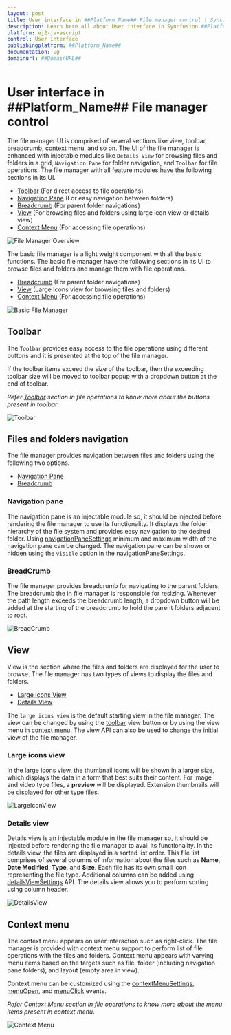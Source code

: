 ```yaml
---
layout: post
title: User interface in ##Platform_Name## File manager control | Syncfusion
description: Learn here all about User interface in Syncfusion ##Platform_Name## File manager control of Syncfusion Essential JS 2 and more.
platform: ej2-javascript
control: User interface 
publishingplatform: ##Platform_Name##
documentation: ug
domainurl: ##DomainURL##
---
```


# User interface in ##Platform_Name## File manager control

The file manager UI is comprised of several sections like view, toolbar, breadcrumb, context menu, and so on. The UI of the file manager is enhanced with injectable modules like `Details View` for browsing files and folders in a grid, `Navigation Pane` for folder navigation, and `Toolbar` for file operations. The file manager with all feature modules have the following sections in its UI.

* [Toolbar](#toolbar) (For direct access to file operations)
* [Navigation Pane](#navigation-pane) (For easy navigation between folders)
* [Breadcrumb](#breadcrumb) (For parent folder navigations)
* [View](#view) (For browsing files and folders using large icon view or details view)
* [Context Menu](#context-menu) (For accessing file operations)

![File Manager Overview](./images/user-interface.png "File Manager Overview")

The basic file manager is a light weight component with all the basic functions. The basic file manager have the following sections in its UI to browse files and folders and manage them with file operations.

* [Breadcrumb](#breadcrumb) (For parent folder navigations)
* [View](#view) (Large Icons view for browsing files and folders)
* [Context Menu](#context-menu) (For accessing file operations)

![Basic File Manager](./images/default-ui.png "Basic File Manager")

## Toolbar

The `Toolbar` provides easy access to the file operations using different buttons and it is presented at the top of the file manager.

If the toolbar items exceed the size of the toolbar, then the exceeding toolbar size will be moved to toolbar popup with a dropdown button at the end of toolbar.

*Refer [Toolbar](./file-operations/#toolbar) section in file operations to know more about the buttons present in toolbar*.

![Toolbar](./images/toolbar.png "Responsiveness of Toolbar")

## Files and folders navigation

The file manager provides navigation between files and folders using the following two options.

* [Navigation Pane](#navigation-pane)
* [Breadcrumb](#breadcrumb)

### Navigation pane

The navigation pane is an injectable module so, it should be injected before rendering the file manager to use its functionality.
It displays the folder hierarchy of the file system and provides easy navigation to the desired folder. Using [navigationPaneSettings](../api/file-manager/#navigationpanesettings) minimum and maximum width of the navigation pane can be changed. The navigation pane can be shown or hidden using the `visible` option in the [navigationPaneSettings](../api/file-manager/#navigationpanesettings).

### BreadCrumb

The file manager provides breadcrumb for navigating to the parent folders. The breadcrumb the in file manager is responsible for resizing.
Whenever the path length exceeds the breadcrumb length, a dropdown button will be added at the starting of the breadcrumb to hold the parent folders adjacent to root.

![BreadCrumb](./images/breadcrumb.png "Responsiveness of BreadCrumb Bar")

## View

View is the section where the files and folders are displayed for the user to browse. The file manager has two types of views to display the files and folders.

* [Large Icons View](#large-icons-view)
* [Details View](#details-view)

The `large icons view` is the default starting view in the file manager. The view can be changed by using the [toolbar](#toolbar) view button or by using the view menu in [context menu](#context-menu). The [view](../api/file-manager/#view) API can also be used to change the initial view of the file manager.

### Large icons view

In the large icons view, the thumbnail icons will be shown in a larger size, which displays the data in a form that best suits their content.  For image and video type files, a **preview** will be displayed. Extension thumbnails will be displayed for other type files.

![LargeIconView](./images/largeiconsview.png "File Manager Large Icon View")

### Details view

Details view is an injectable module in the file manager so, it should be injected before rendering the file manager to avail its functionality. In the details view, the files are displayed in a sorted list order. This file list comprises of several columns of information about the files such as **Name**, **Date Modified**, **Type**, and **Size**. Each file has its own small icon representing the file type. Additional columns can be added using [detailsViewSettings](../api/file-manager/#detailsviewsettings) API. The details view allows you to perform sorting using column header.

![DetailsView](./images/detailsview.png "File Manager Details View")

## Context menu

The context menu appears on user interaction such as right-click. The file manager is provided with context menu support to perform list of file operations with the files and folders. Context menu appears with varying menu items based on the targets such as file, folder (including navigation pane folders),  and layout (empty area in view).

Context menu can be customized using the [contextMenuSettings](../api/file-manager/#contextmenusettings), [menuOpen](../api/file-manager/#menuopen), and [menuClick](../api/file-manager/#menuclick) events.

*Refer [Context Menu](./file-operations/#context-menu) section in file operations to know more about the menu items present in context menu*.

![Context Menu](./images/contextmenu.png "Context Menu")